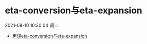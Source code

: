 # eta-conversion与eta-expansion

2021-08-10 10:30:04 周二

- [再谈eta-conversion与eta-expansion](https://hongjiang.info/eta-conversion-and-eta-expansion/)